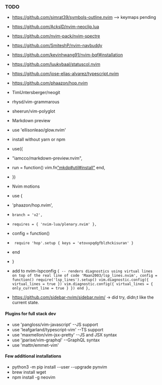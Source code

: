 ### TODO

- https://github.com/simrat39/symbols-outline.nvim --> keymaps pending
- https://github.com/AckslD/nvim-neoclip.lua
- https://github.com/nvim-pack/nvim-spectre
- https://github.com/SmiteshP/nvim-navbuddy
- https://github.com/kevinhwang91/nvim-bqf#installation
- https://github.com/luukvbaal/statuscol.nvim
- https://github.com/jose-elias-alvarez/typescript.nvim
- https://github.com/phaazon/hop.nvim
- TimUntersberger/neogit
- rhysd/vim-grammarous
- sheerun/vim-polyglot
- Markdown preview
- use 'ellisonleao/glow.nvim'
- install without yarn or npm
- use({ 
-   "iamcco/markdown-preview.nvim",
-   run = function() vim.fn["mkdp#util#install"]() end,
-  })
- Nvim motions
-  use {
-    'phaazon/hop.nvim',
-     branch = 'v2',
-     requires = { 'nvim-lua/plenary.nvim' },
-   config = function()
-      require 'hop'.setup { keys = 'etovxpqdgfblzhckisuran' }
-    end
-  }
- add to nvim-lspconfig
`
{
    -- renders diagnostics using virtual lines on top of the real line of code
    'Maan2003/lsp_lines.nvim',
    config = function()
        require('lsp_lines').setup()
        vim.diagnostic.config({ virtual_lines = true })
        vim.diagnostic.config({ virtual_lines = { only_current_line = true } })
    end
},
`

- https://github.com/sidebar-nvim/sidebar.nvim/ -> did try, didn;t like the current state.


#### Plugins for full stack dev
-  use 'pangloss/vim-javascript' --JS support
-  use 'leafgarland/typescript-vim' --TS support
-  use 'maxmellon/vim-jsx-pretty' --JS and JSX syntax
-  use 'jparise/vim-graphql' --GraphQL syntax
-  use 'mattn/emmet-vim'

#### Few additional installations 

- python3 -m pip install --user --upgrade pynvim
- brew install wget
- npm install -g neovim
